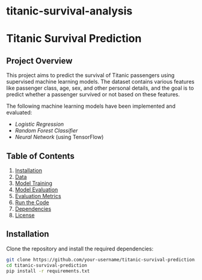 # titanic-survival-analysis

# Titanic Survival Prediction

## Project Overview

This project aims to predict the survival of Titanic passengers using supervised machine learning models. The dataset contains various features like passenger class, age, sex, and other personal details, and the goal is to predict whether a passenger survived or not based on these features.

The following machine learning models have been implemented and evaluated:

- *Logistic Regression*
- *Random Forest Classifier*
- *Neural Network* (using TensorFlow)

## Table of Contents

1. [Installation](#installation)
2. [Data](#data)
3. [Model Training](#model-training)
4. [Model Evaluation](#model-evaluation)
5. [Evaluation Metrics](#evaluation-metrics)
6. [Run the Code](#run-the-code)
7. [Dependencies](#dependencies)
8. [License](#license)

## Installation

Clone the repository and install the required dependencies:

```bash
git clone https://github.com/your-username/titanic-survival-prediction.git
cd titanic-survival-prediction
pip install -r requirements.txt

